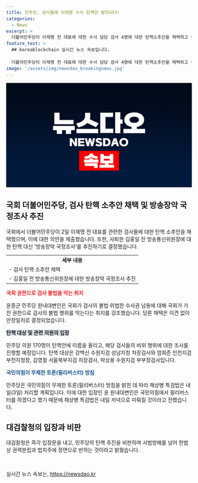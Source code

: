 ```yaml
---
title: 민주당, 검사들에 이재명 수사 탄핵안 발의되다!
categories:
  - News
excerpt: >
  더불어민주당이 이재명 전 대표에 대한 수사 담당 검사 4명에 대한 탄핵소추안을 채택하고 국회 의원총회에서 발의했다. 이에 대해 국회 권한으로 검사의 불법 행위를 막는 취지라며 방송장악 국정조사를 추진한다고 밝혔다. 또한, 국민의힘이 무제한 토론을 밝힌 데 따라 채상병 특검법은 내일 처리할 계획이라고 전했다. 대검찰청은 탄핵 추진을 비판하며, 더팩트는 24시간 제보를 기다린다.
feature_text: >
  ## koreablockchain 실시간 뉴스 속보입니다.

  더불어민주당이 이재명 전 대표에 대한 수사 담당 검사 4명에 대한 탄핵소추안을 채택하고 국회 의원총회에서 발의했다. 이에 대해 국회 권한으로 검사의 불법 행위를 막는 취지라며 방송장악 국정조사를 추진한다고 밝혔다. 또한, 국민의힘이 무제한 토론을 밝힌 데 따라 채상병 특검법은 내일 처리할 계획이라고 전했다. 대검찰청은 탄핵 추진을 비판하며, 더팩트는 24시간 제보를 기다린다.
image: '/assets/img/newsdao_breakingnews.jpg'
---
```


<p><img src="/assets/img/newsdao_breakingnews.jpg" alt="koreablockchain 속보" /></p>

<h2 data-ke-size="size26">국회 더불어민주당, 검사 탄핵 소추안 채택 및 방송장악 국정조사 추진</h2>

<p data-ke-size="size16">국회에서 더불어민주당이 2일 이재명 전 대표를 관련한 검사들에 대한 탄핵 소추안을 채택했으며, 이에 대한 의안을 제출했습니다. 또한, 사퇴한 김홍일 전 방송통신위원장에 대한 탄핵 대신 '방송장악 국정조사'를 추진하기로 결정했습니다.</p>

<table>
  <tr>
    <td style="text-align: center; height: 17px;"><b>세부 내용</b></td>
  </tr>
  <tr>
    <td style="text-align: left; height: 17px;">- 검사 탄핵 소추안 채택</td>
  </tr>
  <tr>
    <td style="text-align: left; height: 17px;">- 김홍일 전 방송통신위원장에 대한 방송장악 국정조사 추진</td>
  </tr>
</table>

<p><b><span style="color: #ee2323;">국회 권한으로 검사 불법을 막는 취지</span></b></p>

<p data-ke-size="size16">윤종군 민주당 원내대변인은 국회가 검사의 불법·위법한 수사권 남용에 대해 국회가 가진 권한으로 검사의 불법 행위를 막는다는 취지를 강조했습니다. 당론 채택은 이견 없이 만장일치로 결정되었습니다.</p>

<p><b><span style="background-color: #21538527;">탄핵 대상 및 관련 의원의 입장</span></b></p>

<p data-ke-size="size16">민주당 의원 170명이 탄핵안에 이름을 올리고, 해당 검사들의 비위 행위에 대한 조사를 진행할 예정입니다. 탄핵 대상은 강백신 수원지검 성남지청 차장검사와 엄희준 인천지검 부천지청장, 김영철 서울북부지검 차장검사, 박상용 수원지검 부부장검사입니다.</p>

<p><b><span style="color: #1a5490;">국민의힘이 무제한 토론(필리버스터) 방침</span></b></p>

<p data-ke-size="size16">민주당은 국민의힘이 무제한 토론(필리버스터) 방침을 밝힌 데 따라 채상병 특검법은 내일(3일) 처리할 계획입니다. 이에 대한 입장인 윤 원내대변인은 국민의힘에서 필리버스터를 하겠다고 했기 때문에 채상병 특검법은 내일 저녁으로 미뤄질 것이라고 전했습니다.</p>

<h2 data-ke-size="size26">대검찰청의 입장과 비판</h2>

<p data-ke-size="size16">대검찰청은 즉각 입장문을 내고, 민주당의 탄핵 추진을 비판하며 사법방해를 넘어 헌법상 권력분립과 법치주에 정면으로 반하는 것이라고 밝혔습니다.</p>

<p data-ke-size="size16">&nbsp;</p>
실시간 뉴스 속보는, <a href="https://newsdao.kr" rel="dofollow">https://newsdao.kr</a>


